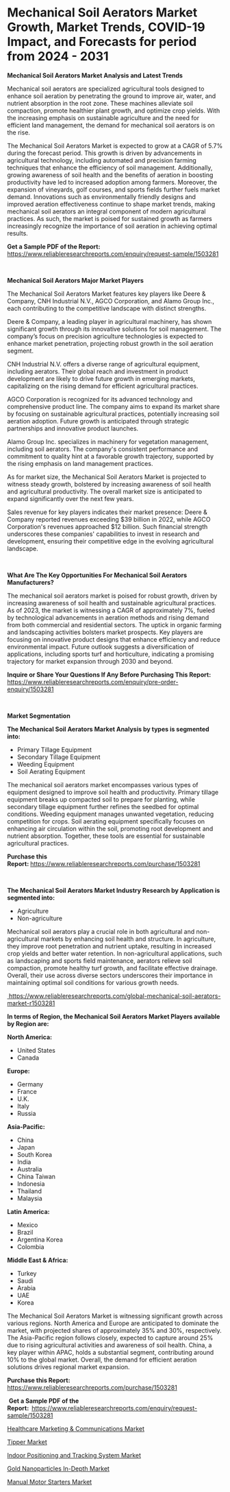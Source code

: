 <p><h1>Mechanical Soil Aerators Market Growth, Market Trends, COVID-19 Impact, and Forecasts for period from 2024 - 2031</h1></p><p><strong>Mechanical Soil Aerators Market Analysis and Latest Trends</strong></p>
<p><p>Mechanical soil aerators are specialized agricultural tools designed to enhance soil aeration by penetrating the ground to improve air, water, and nutrient absorption in the root zone. These machines alleviate soil compaction, promote healthier plant growth, and optimize crop yields. With the increasing emphasis on sustainable agriculture and the need for efficient land management, the demand for mechanical soil aerators is on the rise.</p><p>The Mechanical Soil Aerators Market is expected to grow at a CAGR of 5.7% during the forecast period. This growth is driven by advancements in agricultural technology, including automated and precision farming techniques that enhance the efficiency of soil management. Additionally, growing awareness of soil health and the benefits of aeration in boosting productivity have led to increased adoption among farmers. Moreover, the expansion of vineyards, golf courses, and sports fields further fuels market demand. Innovations such as environmentally friendly designs and improved aeration effectiveness continue to shape market trends, making mechanical soil aerators an integral component of modern agricultural practices. As such, the market is poised for sustained growth as farmers increasingly recognize the importance of soil aeration in achieving optimal results.</p></p>
<p><strong>Get a Sample PDF of the Report:&nbsp;</strong> <a href="https://www.reliableresearchreports.com/enquiry/request-sample/1503281?utm_campaign=40&utm_medium=2&utm_source=Github&utm_content=ia&utm_term=03102024&utm_id=mechanical-soil-aerators">https://www.reliableresearchreports.com/enquiry/request-sample/1503281</a></p>
<p>&nbsp;</p>
<p><strong>Mechanical Soil Aerators Major Market Players</strong></p>
<p><p>The Mechanical Soil Aerators Market features key players like Deere & Company, CNH Industrial N.V., AGCO Corporation, and Alamo Group Inc., each contributing to the competitive landscape with distinct strengths.</p><p>Deere & Company, a leading player in agricultural machinery, has shown significant growth through its innovative solutions for soil management. The company’s focus on precision agriculture technologies is expected to enhance market penetration, projecting robust growth in the soil aeration segment.</p><p>CNH Industrial N.V. offers a diverse range of agricultural equipment, including aerators. Their global reach and investment in product development are likely to drive future growth in emerging markets, capitalizing on the rising demand for efficient agricultural practices.</p><p>AGCO Corporation is recognized for its advanced technology and comprehensive product line. The company aims to expand its market share by focusing on sustainable agricultural practices, potentially increasing soil aeration adoption. Future growth is anticipated through strategic partnerships and innovative product launches.</p><p>Alamo Group Inc. specializes in machinery for vegetation management, including soil aerators. The company's consistent performance and commitment to quality hint at a favorable growth trajectory, supported by the rising emphasis on land management practices.</p><p>As for market size, the Mechanical Soil Aerators Market is projected to witness steady growth, bolstered by increasing awareness of soil health and agricultural productivity. The overall market size is anticipated to expand significantly over the next few years.</p><p>Sales revenue for key players indicates their market presence: Deere & Company reported revenues exceeding $39 billion in 2022, while AGCO Corporation's revenues approached $12 billion. Such financial strength underscores these companies' capabilities to invest in research and development, ensuring their competitive edge in the evolving agricultural landscape.</p></p>
<p>&nbsp;</p>
<p><strong>What Are The Key Opportunities For Mechanical Soil Aerators Manufacturers?</strong></p>
<p><p>The mechanical soil aerators market is poised for robust growth, driven by increasing awareness of soil health and sustainable agricultural practices. As of 2023, the market is witnessing a CAGR of approximately 7%, fueled by technological advancements in aeration methods and rising demand from both commercial and residential sectors. The uptick in organic farming and landscaping activities bolsters market prospects. Key players are focusing on innovative product designs that enhance efficiency and reduce environmental impact. Future outlook suggests a diversification of applications, including sports turf and horticulture, indicating a promising trajectory for market expansion through 2030 and beyond.</p></p>
<p><strong>Inquire or Share Your Questions If Any Before Purchasing This Report:</strong> <a href="https://www.reliableresearchreports.com/enquiry/pre-order-enquiry/1503281?utm_campaign=40&utm_medium=2&utm_source=Github&utm_content=ia&utm_term=03102024&utm_id=mechanical-soil-aerators">https://www.reliableresearchreports.com/enquiry/pre-order-enquiry/1503281</a></p>
<p>&nbsp;</p>
<p><strong>Market Segmentation</strong></p>
<p><strong>The Mechanical Soil Aerators Market Analysis by types is segmented into:</strong></p>
<p><ul><li>Primary Tillage Equipment</li><li>Secondary Tillage Equipment</li><li>Weeding Equipment</li><li>Soil Aerating Equipment</li></ul></p>
<p><p>The mechanical soil aerators market encompasses various types of equipment designed to improve soil health and productivity. Primary tillage equipment breaks up compacted soil to prepare for planting, while secondary tillage equipment further refines the seedbed for optimal conditions. Weeding equipment manages unwanted vegetation, reducing competition for crops. Soil aerating equipment specifically focuses on enhancing air circulation within the soil, promoting root development and nutrient absorption. Together, these tools are essential for sustainable agricultural practices.</p></p>
<p><strong>Purchase this Report:&nbsp;</strong><a href="https://www.reliableresearchreports.com/purchase/1503281?utm_campaign=40&utm_medium=2&utm_source=Github&utm_content=ia&utm_term=03102024&utm_id=mechanical-soil-aerators">https://www.reliableresearchreports.com/purchase/1503281</a></p>
<p>&nbsp;</p>
<p><strong>The Mechanical Soil Aerators Market Industry Research by Application is segmented into:</strong></p>
<p><ul><li>Agriculture</li><li>Non-agriculture</li></ul></p>
<p><p>Mechanical soil aerators play a crucial role in both agricultural and non-agricultural markets by enhancing soil health and structure. In agriculture, they improve root penetration and nutrient uptake, resulting in increased crop yields and better water retention. In non-agricultural applications, such as landscaping and sports field maintenance, aerators relieve soil compaction, promote healthy turf growth, and facilitate effective drainage. Overall, their use across diverse sectors underscores their importance in maintaining optimal soil conditions for various growth needs.</p></p>
<p><a href="https://www.reliableresearchreports.com/global-mechanical-soil-aerators-market-r1503281?utm_campaign=40&utm_medium=2&utm_source=Github&utm_content=ia&utm_term=03102024&utm_id=mechanical-soil-aerators">&nbsp;https://www.reliableresearchreports.com/global-mechanical-soil-aerators-market-r1503281</a></p>
<p><strong>In terms of Region, the Mechanical Soil Aerators Market Players available by Region are:</strong></p>
<p>
    <p> <strong> North America: </strong>
        <ul>
            <li>United States</li>
            <li>Canada</li>
        </ul>
        </p> 
    <p> <strong> Europe: </strong>
        <ul>
            <li>Germany</li>
            <li>France</li>
            <li>U.K.</li>
            <li>Italy</li>
            <li>Russia</li>
        </ul>
        </p> 
    <p> <strong> Asia-Pacific: </strong>
        <ul>
            <li>China</li>
            <li>Japan</li>
            <li>South Korea</li>
            <li>India</li>
            <li>Australia</li>
            <li>China Taiwan</li>
            <li>Indonesia</li>
            <li>Thailand</li>
            <li>Malaysia</li>
        </ul>
        </p> 
    <p> <strong> Latin America: </strong>
        <ul>
            <li>Mexico</li>
            <li>Brazil</li>
            <li>Argentina Korea</li>
            <li>Colombia</li>
        </ul>
        </p> 
    <p> <strong> Middle East & Africa: </strong>
        <ul>
            <li>Turkey</li>
            <li>Saudi</li>
            <li>Arabia</li>
            <li>UAE</li>
            <li>Korea</li>
        </ul>
    </p>
    </p>
<p><p>The Mechanical Soil Aerators Market is witnessing significant growth across various regions. North America and Europe are anticipated to dominate the market, with projected shares of approximately 35% and 30%, respectively. The Asia-Pacific region follows closely, expected to capture around 25% due to rising agricultural activities and awareness of soil health. China, a key player within APAC, holds a substantial segment, contributing around 10% to the global market. Overall, the demand for efficient aeration solutions drives regional market expansion.</p></p>
<p><strong>Purchase this Report: </strong><a href="https://www.reliableresearchreports.com/purchase/1503281?utm_campaign=40&utm_medium=2&utm_source=Github&utm_content=ia&utm_term=03102024&utm_id=mechanical-soil-aerators">https://www.reliableresearchreports.com/purchase/1503281</a></p>
<p>&nbsp;<strong>Get a Sample PDF of the Report:&nbsp;&nbsp;</strong><a href="https://www.reliableresearchreports.com/enquiry/request-sample/1503281?utm_campaign=40&utm_medium=2&utm_source=Github&utm_content=ia&utm_term=03102024&utm_id=mechanical-soil-aerators">https://www.reliableresearchreports.com/enquiry/request-sample/1503281</a></p>
<p><strong></strong></p>
<p><p><a href="https://issuu.com/reportprime-2/docs/healthcare-marketing-communications_afe20cd18e0e6a?utm_campaign=40&utm_medium=2&utm_source=Github&utm_content=ia&utm_term=03102024&utm_id=mechanical-soil-aerators">Healthcare Marketing & Communications Market</a></p><p><a href="https://www.linkedin.com/pulse/global-perspectives-tipper-market-trends-forecast-2024--a4zvf?trackingId=idtIIf94T1GKuuyawExEFw%3D%3D&utm_campaign=40&utm_medium=2&utm_source=Github&utm_content=ia&utm_term=03102024&utm_id=mechanical-soil-aerators">Tipper Market</a></p><p><a href="https://github.com/GraceTurner587/Market-Research-Report-List-1/blob/main/indoor-positioning-and-tracking-system-market.md?utm_campaign=40&utm_medium=2&utm_source=Github&utm_content=ia&utm_term=03102024&utm_id=mechanical-soil-aerators">Indoor Positioning and Tracking System Market</a></p><p><a href="https://issuu.com/reportprime-2/docs/gold-nanoparticles-in-depth-market-_95c5fa6f595bb9?utm_campaign=40&utm_medium=2&utm_source=Github&utm_content=ia&utm_term=03102024&utm_id=mechanical-soil-aerators">Gold Nanoparticles In-Depth Market</a></p><p><a href="https://www.linkedin.com/pulse/unveiling-market-trends-global-manual-motor-starters-growth-wtoie?trackingId=Ok%2FdcMjbTSqsvpBkKkd9aA%3D%3D&utm_campaign=40&utm_medium=2&utm_source=Github&utm_content=ia&utm_term=03102024&utm_id=mechanical-soil-aerators">Manual Motor Starters Market</a></p></p>